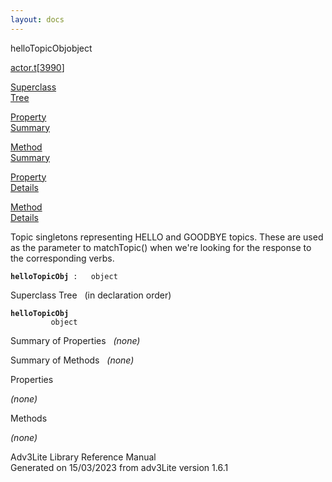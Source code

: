 ```yaml
---
layout: docs
---
```

<span class="title">helloTopicObj</span><span class="type">object</span>

[actor.t](../file/actor.t.html)\[[3990](../source/actor.t.html#3990)\]

[Superclass  
Tree](#_SuperClassTree_)

[Property  
Summary](#_PropSummary_)

[Method  
Summary](#_MethodSummary_)

[Property  
Details](#_Properties_)

[Method  
Details](#_Methods_)



Topic singletons representing HELLO and GOODBYE topics. These are used
as the parameter to matchTopic() when we're looking for the response to
the corresponding verbs.

**`helloTopicObj`**` :   object`



<span id="_SuperClassTree_"></span>



<span class="hdln">Superclass Tree</span>   (in declaration order)



**`helloTopicObj`**  
`         object`  
<span id="_PropSummary_"></span>



<span class="hdln">Summary of Properties</span>  
*(none)* <span id="_MethodSummary_"></span>



<span class="hdln">Summary of Methods</span>  
*(none)* <span id="_Properties_"></span>



<span class="hdln">Properties</span>  



*(none)* <span id="_Methods_"></span>



<span class="hdln">Methods</span>  



*(none)*



Adv3Lite Library Reference Manual  
Generated on 15/03/2023 from adv3Lite version 1.6.1


